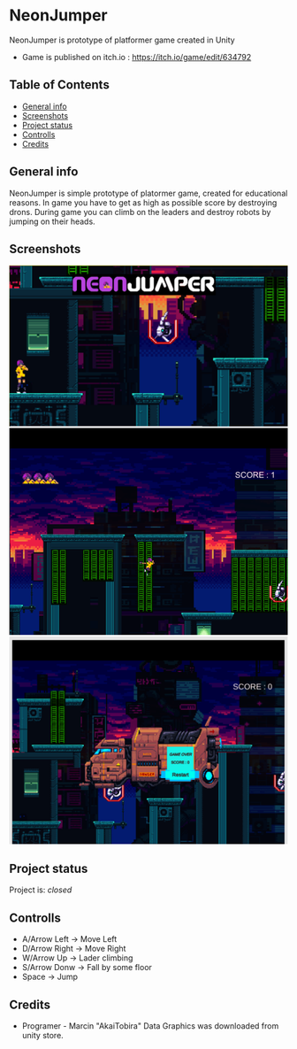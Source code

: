 # NeonJumper
 NeonJumper is prototype of platformer game created in Unity
* Game is published on itch.io : https://itch.io/game/edit/634792

## Table of Contents
* [General info](#general-info)
* [Screenshots](#screenshots)
* [Project status](#project-status)
* [Controlls](#controlls)
* [Credits](#credits)

## General info
 NeonJumper is simple prototype of platormer game, created for educational reasons. In game you have to get as high as possible score by destroying drons. During game you can climb on the leaders and destroy robots by jumping on their heads.

## Screenshots
![Alt text](/Assets/Screens/TitleScreen.PNG?raw=true "Optional Title")
![Alt text](/Assets/Screens/6.PNG?raw=true "Optional Title")
![Alt text](/Assets/Screens/GameOverScreen.PNG?raw=true "Optional Title")

## Project status

Project is: _closed_

## Controlls
 *   A/Arrow Left    -> Move Left
 *   D/Arrow Right  -> Move Right
 *   W/Arrow Up     -> Lader climbing
 *   S/Arrow Donw  -> Fall by some floor
 *   Space                  -> Jump

## Credits
* Programer - Marcin "AkaiTobira" Data
Graphics was downloaded from unity store.
